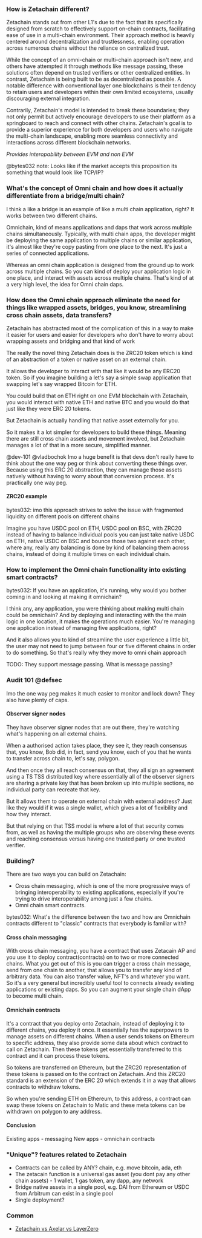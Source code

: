 
### How is Zetachain different?

Zetachain stands out from other L1's due to the fact that its specifically designed from scratch to effectively support on-chain contracts, facilitating ease of use in a multi-chain environment. Their approach method is heavily centered around decentralization and trustlessness, enabling operation across numerous chains without the reliance on centralized trust.

While the concept of an omni-chain or multi-chain approach isn't new, and others have attempted it through methods like message passing, these solutions often depend on trusted verifiers or other centralized entities. In contrast, Zetachain is being built to be as decentralized as possible. A notable difference with conventional layer one blockchains is their tendency to retain users and developers within their own limited ecosystems, usually discouraging external integration.

Contrarily, Zetachain's model is intended to break these boundaries; they not only permit but actively encourage developers to use their platform as a springboard to reach and connect with other chains. Zetachain's goal is to provide a superior experience for both developers and users who navigate the multi-chain landscape, enabling more seamless connectivity and interactions across different blockchain networks.

*Provides interopability between EVM and non EVM*

@bytes032 note: Looks like if the market accepts this proposition its something that would look like TCP/IP?

### What's the concept of Omni chain and how does it actually differentiate from a bridge/multi chain?

I think a like a bridge is an example of like a multi chain application, right? It works between two different chains. 

Omnichain, kind of means applications and daps that work across multiple chains simultaneously. Typically, with multi chain apps, the developer might be deploying the same application to multiple chains or similar application, it's almost like they're copy pasting from one place to the next. It's just a series of connected applications. 

Whereas an omni chain application is designed from the ground up to work across multiple chains. So you can kind of deploy your application logic in one place, and interact with assets across multiple chains. That's kind of at a very high level, the idea for Omni chain daps.


### How does the Omni chain approach eliminate the need for things like wrapped assets, bridges, you know, streamlining cross chain assets, data transfers?

Zetachain has abstracted most of the complication of this in a way to make it easier for users and easier for developers who don't have to worry about wrapping assets and bridging and that kind of work

The really the novel thing Zetachain does is the ZRC20 token which is kind of an abstraction of a token or native asset on an external chain. 

It allows the developer to interact with that like it would be any ERC20 token.  So if you imagine building a let's say a simple swap application that swapping let's say wrapped Bitcoin for ETH. 

You could build that on ETH right on one EVM blockchain with Zetachain, you would interact with native ETH and native BTC and you would do that just like they were ERC 20 tokens.

But Zetachain is actually handling that native asset externally for you. 

So it makes it a lot simpler for developers to build these things. Meaning there are still cross chain assets and movement involved, but Zetachain manages a lot of that in a more secure, simplified manner.

@dev-101 @vladbochok Imo a huge benefit is that devs don't really have to think about the one way peg or think about converting these things over. Because using this ERC 20 abstraction, they can manage those assets natively without having to worry about that conversion process. It's practically one way peg.

#### ZRC20 example

bytes032: imo this approach strives to solve the issue with fragmented liquidity on different pools on different chains

Imagine you have USDC pool on ETH, USDC pool on BSC, with ZRC20 instead of having to balance individual pools you can just take native USDC on ETH, native USDC on BSC and bounce those two against each other, where any, really any balancing is done by kind of balancing them across chains, instead of doing it multiple times on each individual chain.


### How to implement the Omni chain functionality into existing smart contracts?


bytes032: If you have an application, it's running, why would you bother coming in and looking at making it omnichain?


I think any, any application, you were thinking about making multi chain could be omnichain? And by deploying and interacting with the the main logic in one location, it makes the operations much easier. You're managing one application instead of managing five applications, right? 

And it also allows you to kind of streamline the user experience a little bit, the user may not need to jump between four or five different chains in order to do something. So that's really why they move to omni chain approach


TODO: They support message passing. What is message passing?


### Audit 101 @defsec

Imo the one way peg makes it much easier to monitor and lock down? They also have plenty of caps. 


#### Observer signer nodes

They have observer signer nodes that are out there, they're watching what's happening on all external chains. 

When a authorised action takes place, they see it, they reach consensus that, you know, Bob did, in fact, send you know, each of you that he wants to transfer across chain to, let's say, polygon. 

And then once they all reach consensus on that, they all sign an agreement using a TS TSS distributed key where essentially all of the observer signers are sharing a private key that has been broken up into multiple sections, no individual party can recreate that key. 

But it allows them to operate on external chain with external address? Just like they would if it was a single wallet, which gives a lot of flexibility and how they interact. 

But that relying on that TSS model is where a lot of that security comes from, as well as having the multiple groups who are observing these events and reaching consensus versus having one trusted party or one trusted verifier.

### Building?

There are two ways you can build on Zetachain:

- Cross chain messaging, which is one of the more progressive ways of bringing interoperability to existing applications, especially if you're trying to drive interoperability among just a few chains.
- Omni chain smart contracts. 


bytes032: What's the difference between the two and how are Omnichain contracts different to "classic" contracts that everybody is familiar with?

#### Cross chain messaging

With cross chain messaging, you have a contract that uses Zetacain AP and you use it to deploy contract(contracts) on to two or more connected chains. What you get out of this is you can trigger a cross chain message, send from one chain to another, that allows you to transfer any kind of arbitrary data. 
You can also transfer value, NFT's and whatever you want. So it's a very general but incredibly useful tool to connects already existing applications or existing daps. So you can augment your single chain dApp to become multi chain. 



#### Omnichain contracts 

It's a contract that you deploy onto Zetachain, instead of deploying it to different chains, you deploy it once.  It essentially has the superpowers to manage assets on different chains. When a user sends tokens on Ethereum to specific address, they also provide some data about which contract to call on Zetachain. Then these tokens get essentially transferred to this contract and it can process these tokens. 

So tokens are transferred on Ethereum, but the ZRC20 representation of these tokens is passed on to the contract on Zetachain. And this ZRC20 standard is an extension of the ERC 20 which extends it in a way that allows contracts to withdraw tokens.

So when you're sending ETH on Ethereum, to this address, a contract can swap these tokens on Zetachain to Matic and these meta tokens can be withdrawn on polygon to any address.


#### Conclusion

Existing apps - messaging
New apps - omnichain contracts



### "Unique"? features related to Zetachain

- Contracts can be called by ANY? chain, e.g. move bitcoin, ada, eth
- The zetacain function is a universal gas asset (you dont pay any other chain assets) - 1 wallet, 1 gas token, any dapp, any network
- Bridge native assets in a single pool, e.g. DAI from Ethereum or USDC from Arbitrum can exist in a single pool
- Single deployment?


### Common

- [Zetachain vs Axelar vs LayerZero](https://www.reddit.com/r/zetablockchain/comments/12tk65g/messaging_layerzero_axelar_a_key_difference/)